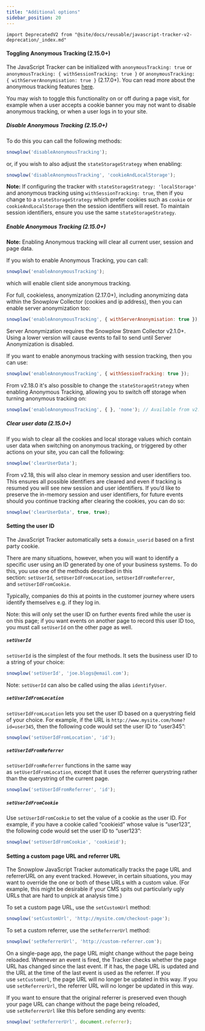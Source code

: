 ```yaml
---
title: "Additional options"
sidebar_position: 20
---
```


```mdx-code-block
import DeprecatedV2 from "@site/docs/reusable/javascript-tracker-v2-deprecation/_index.md"
```

<DeprecatedV2/>

#### Toggling Anonymous Tracking (2.15.0+)

The JavaScript Tracker can be initialized with `anonymousTracking: true` or `anonymousTracking: { withSessionTracking: true }` or `anonymousTracking: { withServerAnonymisation: true }` (2.17.0+). You can read more about the anonymous tracking features [here](/docs/collecting-data/collecting-from-own-applications/javascript-trackers/web-tracker/previous-versions/javascript-tracker-v2/tracker-setup/initializing-a-tracker-2/index.md#anonymous-tracking-2150).

You may wish to toggle this functionality on or off during a page visit, for example when a user accepts a cookie banner you may not want to disable anonymous tracking, or when a user logs in to your site.

##### Disable Anonymous Tracking (2.15.0+)

To do this you can call the following methods:

```javascript
snowplow('disableAnonymousTracking');
```

or, if you wish to also adjust the `stateStorageStrategy` when enabling:

```javascript
snowplow('disableAnonymousTracking', 'cookieAndLocalStorage');
```

**Note:** If configuring the tracker with `stateStorageStrategy: 'localStorage'` and anonymous tracking using `withSessionTracking: true`, then if you change to a `stateStorageStrategy` which prefer cookies such as `cookie` or `cookieAndLocalStorage` then the session identifiers will reset. To maintain session identifiers, ensure you use the same `stateStorageStrategy`.

##### Enable Anonymous Tracking (2.15.0+)

**Note:** Enabling Anonymous tracking will clear all current user, session and page data.

If you wish to enable Anonymous Tracking, you can call:

```javascript
snowplow('enableAnonymousTracking');
```

which will enable client side anonymous tracking.

For full, cookieless, anonymization (2.17.0+), including anonymizing data within the Snowplow Collector (cookies and ip address), then you can enable server anonymization too:

```javascript
snowplow('enableAnonymousTracking', { withServerAnonymisation: true }); // Available from v2.17.0
```

Server Anonymization requires the Snowplow Stream Collector v2.1.0+. Using a lower version will cause events to fail to send until Server Anonymization is disabled.

If you want to enable anonymous tracking with session tracking, then you can use:

```javascript
snowplow('enableAnonymousTracking', { withSessionTracking: true });
```

From v2.18.0 it's also possible to change the `stateStorageStrategy` when enabling Anonymous Tracking, allowing you to switch off storage when turning anonymous tracking on:

```javascript
snowplow('enableAnonymousTracking', { }, 'none'); // Available from v2.18.0
```

##### Clear user data (2.15.0+)

If you wish to clear all the cookies and local storage values which contain user data when switching on anonymous tracking, or triggered by other actions on your site, you can call the following:

```javascript
snowplow('clearUserData');
```

From v2.18, this will also clear in memory session and user identifiers too. This ensures all possible identifiers are cleared and even if tracking is resumed you will see new session and user identifiers. If you’d like to preserve the in-memory session and user identifiers, for future events should you continue tracking after clearing the cookies, you can do so:

```javascript
snowplow('clearUserData', true, true);
```

#### Setting the user ID

The JavaScript Tracker automatically sets a `domain_userid` based on a first party cookie.

There are many situations, however, when you will want to identify a specific user using an ID generated by one of your business systems. To do this, you use one of the methods described in this section: `setUserId`, `setUserIdFromLocation`, `setUserIdFromReferrer`, and `setUserIdFromCookie`.

Typically, companies do this at points in the customer journey where users identify themselves e.g. if they log in.

Note: this will only set the user ID on further events fired while the user is on this page; if you want events on another page to record this user ID too, you must call `setUserId` on the other page as well.

##### `setUserId`

`setUserId` is the simplest of the four methods. It sets the business user ID to a string of your choice:

```javascript
snowplow('setUserId', 'joe.blogs@email.com');
```

Note: `setUserId` can also be called using the alias `identifyUser`.

##### `setUserIdFromLocation`

`setUserIdFromLocation` lets you set the user ID based on a querystring field of your choice. For example, if the URL is `http://www.mysite.com/home?id=user345`, then the following code would set the user ID to “user345”:

```javascript
snowplow('setUserIdFromLocation', 'id');
```

##### `setUserIdFromReferrer`

`setUserIdFromReferrer` functions in the same way as `setUserIdFromLocation`, except that it uses the referrer querystring rather than the querystring of the current page.

```javascript
snowplow('setUserIdFromReferrer', 'id');
```

##### `setUserIdFromCookie`

Use `setUserIdFromCookie` to set the value of a cookie as the user ID. For example, if you have a cookie called “cookieid” whose value is “user123”, the following code would set the user ID to “user123”:

```javascript
snowplow('setUserIdFromCookie', 'cookieid');
```

#### Setting a custom page URL and referrer URL

The Snowplow JavaScript Tracker automatically tracks the page URL and referrerURL on any event tracked. However, in certain situations, you may want to override the one or both of these URLs with a custom value. (For example, this might be desirable if your CMS spits out particularly ugly URLs that are hard to unpick at analysis time.)

To set a custom page URL, use the `setCustomUrl` method:

```javascript
snowplow('setCustomUrl', 'http://mysite.com/checkout-page');
```

To set a custom referrer, use the `setReferrerUrl` method:

```javascript
snowplow('setReferrerUrl', 'http://custom-referrer.com');
```

On a single-page app, the page URL might change without the page being reloaded. Whenever an event is fired, the Tracker checks whether the page URL has changed since the last event. If it has, the page URL is updated and the URL at the time of the last event is used as the referrer. If you use `setCustomUrl`, the page URL will no longer be updated in this way. If you use `setReferrerUrl`, the referrer URL will no longer be updated in this way.

If you want to ensure that the original referrer is preserved even though your page URL can change without the page being reloaded, use `setReferrerUrl` like this before sending any events:

```javascript
snowplow('setReferrerUrl', document.referrer);
```
